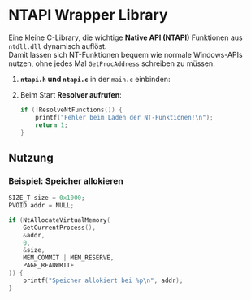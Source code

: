 # NTAPI Wrapper Library

Eine kleine C-Library, die wichtige **Native API (NTAPI)** Funktionen aus `ntdll.dll` dynamisch auflöst.  
Damit lassen sich NT-Funktionen bequem wie normale Windows-APIs nutzen, ohne jedes Mal `GetProcAddress` schreiben zu müssen.

1. **`ntapi.h` und `ntapi.c`** in der `main.c` einbinden:  

2. Beim Start **Resolver aufrufen**:  

   ```c
   if (!ResolveNtFunctions()) {
       printf("Fehler beim Laden der NT-Funktionen!\n");
       return 1;
   }
   ```

## Nutzung

### Beispiel: Speicher allokieren

```c
SIZE_T size = 0x1000;
PVOID addr = NULL;

if (NtAllocateVirtualMemory(
    GetCurrentProcess(),
    &addr,
    0,
    &size,
    MEM_COMMIT | MEM_RESERVE,
    PAGE_READWRITE
)) {
    printf("Speicher allokiert bei %p\n", addr);
}
```

  
